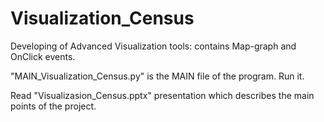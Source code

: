 # Visualization_Census
Developing of Advanced Visualization tools: contains Map-graph and OnClick events.

"MAIN_Visualization_Census.py" is the MAIN file of the program. Run it.

Read "Visualizasion_Census.pptx" presentation which describes the main points of the project.


